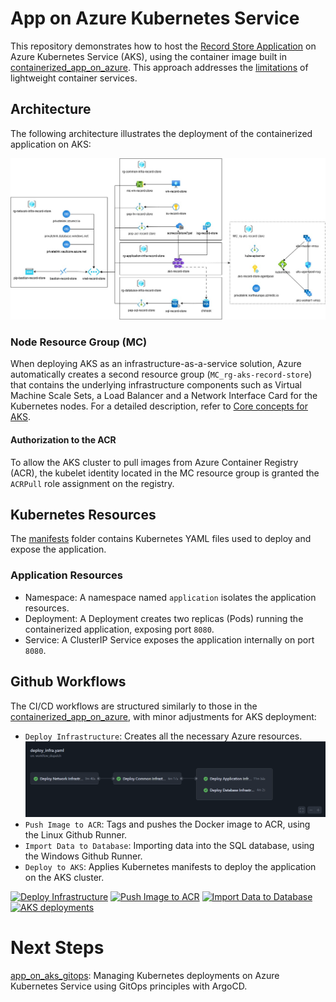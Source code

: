 # App on Azure Kubernetes Service
This repository demonstrates how to host the [Record Store Application](https://github.com/MaryKroustali/record_store_app) on Azure Kubernetes Service (AKS), using the container image built in  [containerized_app_on_azure](https://github.com/MaryKroustali/containerized_app_on_azure/pkgs/container/record-store-app). This approach addresses the [limitations](https://github.com/MaryKroustali/containerized_app_on_azure?tab=readme-ov-file#limitations) of lightweight container services.

## Architecture

The following architecture illustrates the deployment of the containerized application on AKS:

![Architecture](./images/architecture.jpg)

### Node Resource Group (MC)

When deploying AKS as an infrastructure-as-a-service solution, Azure automatically creates a second resource group (`MC_rg-aks-record-store`) that contains the underlying infrastructure components such as Virtual Machine Scale Sets, a Load Balancer and a Network Interface Card for the Kubernetes nodes.
For a detailed description, refer to [Core concepts for AKS](https://learn.microsoft.com/en-us/azure/aks/core-aks-concepts).

#### Authorization to the ACR

To allow the AKS cluster to pull images from Azure Container Registry (ACR), the kubelet identity located in the MC resource group is granted the `ACRPull` role assignment on the registry.

## Kubernetes Resources

The [manifests](./manifests/) folder contains Kubernetes YAML files used to deploy and expose the application.

### Application Resources

- Namespace: A namespace named `application` isolates the application resources.
- Deployment: A Deployment creates two replicas (Pods) running the containerized application, exposing port `8080`.
- Service: A ClusterIP Service exposes the application internally on port `8080`.

## Github Workflows
The CI/CD workflows are structured similarly to those in the [containerized_app_on_azure](https://github.com/MaryKroustali/containerized_app_on_azure/blob/main/README.md#github-actions), with minor adjustments for AKS deployment:
- `Deploy Infrastructure`: Creates all the necessary Azure resources.
![Deploy Infrastructure Workflow](./images/deploy-infra-workflow.png)
- `Push Image to ACR`: Tags and pushes the Docker image to ACR, using the Linux Github Runner.
- `Import Data to Database`: Importing data into the SQL database, using the Windows Github Runner.
- `Deploy to AKS`: Applies Kubernetes manifests to deploy the application on the AKS cluster.

[![Deploy Infrastructure](https://github.com/MaryKroustali/kubernetes_on_azure/actions/workflows/deploy_infra.yaml/badge.svg)](https://github.com/MaryKroustali/kubernetes_on_azure/actions/workflows/deploy_infra.yaml)
[![Push Image to ACR](https://github.com/MaryKroustali/kubernetes_on_azure/actions/workflows/push_to_registry.yaml/badge.svg)](https://github.com/MaryKroustali/kubernetes_on_azure/actions/workflows/push_to_registry.yaml)
[![Import Data to Database](https://github.com/MaryKroustali/kubernetes_on_azure/actions/workflows/import_db_data.yaml/badge.svg)](https://github.com/MaryKroustali/kubernetes_on_azure/actions/workflows/import_db_data.yaml)
[![AKS deployments](https://github.com/MaryKroustali/kubernetes_on_azure/actions/workflows/deploy_to_aks.yaml/badge.svg)](https://github.com/MaryKroustali/kubernetes_on_azure/actions/workflows/deploy_to_aks.yaml)

# Next Steps
[app_on_aks_gitops](https://github.com/MaryKroustali/app_on_aks_gitops): Managing Kubernetes deployments on Azure Kubernetes Service using GitOps principles with ArgoCD.
